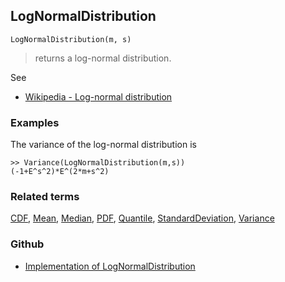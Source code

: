 ## LogNormalDistribution

```
LogNormalDistribution(m, s)
```

> returns a log-normal distribution.
    
See
* [Wikipedia - Log-normal distribution](https://en.wikipedia.org/wiki/Log-normal_distribution)
 
### Examples

The variance of the log-normal distribution is

```
>> Variance(LogNormalDistribution(m,s)) 
(-1+E^s^2)*E^(2*m+s^2)
```

### Related terms 
[CDF](CDF.md), [Mean](Mean.md), [Median](Median.md), [PDF](PDF.md), [Quantile](Quantile.md), [StandardDeviation](StandardDeviation.md), [Variance](Variance.md) 

### Github

* [Implementation of LogNormalDistribution](https://github.com/axkr/symja_android_library/blob/master/symja_android_library/matheclipse-core/src/main/java/org/matheclipse/core/builtin/StatisticsFunctions.java#L4208) 
